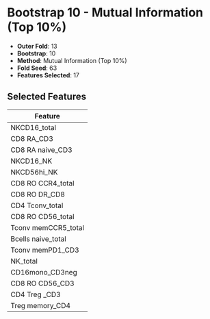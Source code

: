 # Bootstrap 10 - Mutual Information (Top 10%)

- **Outer Fold**: 13
- **Bootstrap**: 10
- **Method**: Mutual Information (Top 10%)
- **Fold Seed**: 63
- **Features Selected**: 17

## Selected Features

| Feature |
|---------|
| NKCD16_total |
| CD8 RA_CD3 |
| CD8 RA naive_CD3 |
| NKCD16_NK |
| NKCD56hi_NK |
| CD8 RO CCR4_total |
| CD8 RO DR_CD8 |
| CD4 Tconv_total |
| CD8 RO CD56_total |
| Tconv memCCR5_total |
| Bcells naive_total |
| Tconv memPD1_CD3 |
| NK_total |
| CD16mono_CD3neg |
| CD8 RO CD56_CD3 |
| CD4 Treg _CD3 |
| Treg memory_CD4 |
